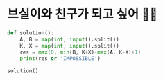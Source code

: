# 브실이와 친구가 되고 싶어 🤸‍♀️

```python
def solution():
    A, B = map(int, input().split())
    K, X = map(int, input().split())
    res = max(0, min(B, K+X)-max(A, K-X)+1)
    print(res or 'IMPOSSIBLE')

solution()
```


